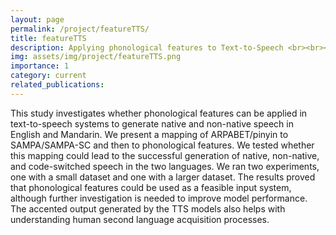 ```yaml
---
layout: page
permalink: /project/featureTTS/
title: featureTTS
description: Applying phonological features to Text-to-Speech <br><br><br>
img: assets/img/project/featureTTS.png
importance: 1
category: current
related_publications: 
---
```


This study investigates whether phonological features can be applied in text-to-speech systems to generate native and non-native speech in English and Mandarin. We present a mapping of ARPABET/pinyin to SAMPA/SAMPA-SC and then to phonological features. We tested whether this mapping could lead to the successful generation of native, non-native, and code-switched speech in the two languages. We ran two experiments, one with a small dataset and one with a larger dataset. The results proved that phonological features could be used as a feasible input system, although further investigation is needed to improve model performance. The accented output generated by the TTS models also helps with understanding human second language acquisition processes.